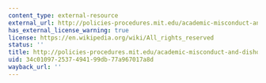```yaml
---
content_type: external-resource
external_url: http://policies-procedures.mit.edu/academic-misconduct-and-dishonesty/
has_external_license_warning: true
license: https://en.wikipedia.org/wiki/All_rights_reserved
status: ''
title: http://policies-procedures.mit.edu/academic-misconduct-and-dishonesty/
uid: 34c01097-2537-4941-99db-77a967017a8d
wayback_url: ''
---
```

